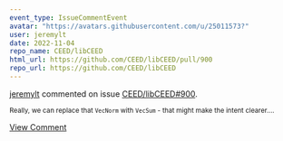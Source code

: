 ```yaml
---
event_type: IssueCommentEvent
avatar: "https://avatars.githubusercontent.com/u/25011573?"
user: jeremylt
date: 2022-11-04
repo_name: CEED/libCEED
html_url: https://github.com/CEED/libCEED/pull/900
repo_url: https://github.com/CEED/libCEED
---
```


<a href='https://github.com/jeremylt' target='_blank'>jeremylt</a> commented on issue <a href='https://github.com/CEED/libCEED/pull/900' target='_blank'>CEED/libCEED#900</a>.

<small>Really, we can replace that `VecNorm` with `VecSum` - that might make the intent clearer....</small>

<a href='https://github.com/CEED/libCEED/pull/900' target='_blank'>View Comment</a>